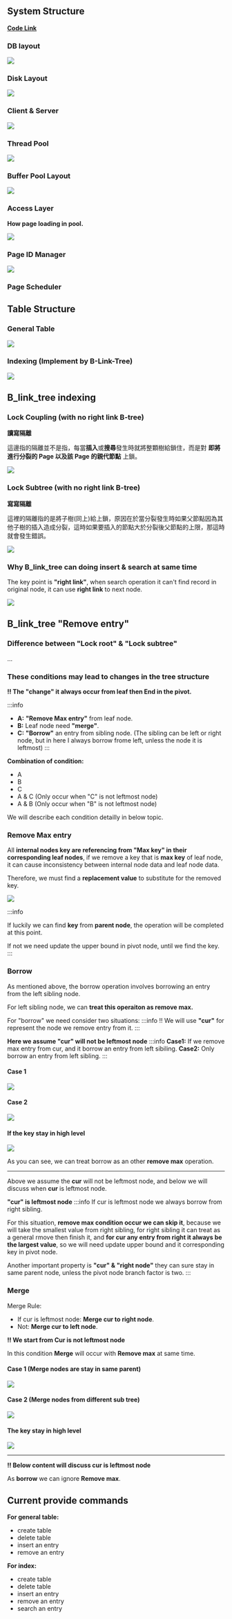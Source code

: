 ## System Structure

[**Code Link**](https://github.com/Falcons0214/dsm_db)

### DB layout

![](https://hackmd.io/_uploads/BkGhl7fo2.png)

### Disk Layout

![](https://hackmd.io/_uploads/HkLRQpdLn.png)

### Client & Server

![](https://hackmd.io/_uploads/ryOpiEqKh.png)


### Thread Pool

![](https://hackmd.io/_uploads/r14_7yAr3.png)

### Buffer Pool Layout

![](https://hackmd.io/_uploads/S1ABWxAB3.png)

### Access Layer

**How page loading in pool.**

![](https://hackmd.io/_uploads/rkKefZDOh.png)

### Page ID Manager

![](https://hackmd.io/_uploads/BJlManT-U2.png)

### Page Scheduler



## Table Structure

### General Table

![](https://hackmd.io/_uploads/H10SYQfjn.png)

### Indexing (Implement by B-Link-Tree)

![](https://hackmd.io/_uploads/H1RLEEMi3.png)

## B_link_tree indexing

### Lock Coupling (with no right link B-tree)

**讀寫隔離**

這邊指的隔離並不是指，每當**插入**或**搜尋**發生時就將整顆樹給鎖住，而是對 **即將進行分裂的 Page 以及該 Page 的親代節點** 上鎖。

![](https://hackmd.io/_uploads/r1iRxbq3n.png)

### Lock Subtree (with no right link B-tree)

**寫寫隔離**

這裡的隔離指的是將子樹(同上)給上鎖，原因在於當分裂發生時如果父節點因為其他子樹的插入造成分裂，這時如果要插入的節點大於分裂後父節點的上限，那這時就會發生錯誤。

![](https://hackmd.io/_uploads/B1NhbG92n.png)


### Why B_link_tree can doing insert & search at same time

The key point is **"right link"**, when search operation it can't find record in original node, it can use **right link** to next node.

![](https://hackmd.io/_uploads/H1NfmMY23.png)


## B_link_tree "Remove entry"

### Difference between "Lock root" & "Lock subtree"

...

### These conditions may lead to changes in the tree structure

**:bangbang: The "change" it always occur from leaf then End in the pivot.**

:::info
* **A:** **"Remove Max entry"** from leaf node.
* **B:** Leaf node need **"merge"**.
* **C:** **"Borrow"** an entry from sibling node. (The sibling can be left or right node, but in here I always borrow frome left, unless the node it is leftmost)
:::

**Combination of condition:**

* A
* B
* C
* A & C (Only occur when "C" is not leftmost node)
* A & B (Only occur when "B" is not leftmost node)

We will describe each condition detailly in below topic.

### Remove Max entry

All **internal nodes key are referencing from "Max key" in their corresponding leaf nodes**, if we remove a key that is **max key** of leaf node, it can cause inconsistency between internal node data and leaf node data.

Therefore, we must find a **replacement value** to substitute for the removed key.

![](https://hackmd.io/_uploads/S1WkO0bJT.png)


:::info

If luckily we can find **key** from **parent node**,  the operation will be completed at this point.

If not we need update the upper bound in pivot node, until we find the key.
:::

### Borrow

As mentioned above, the borrow operation involves borrowing an entry from the left sibling node.

For left sibling node, we can **treat this operaiton as remove max.**

For "borrow" we need consider two situations:
:::info
:bangbang: We will use **"cur"** for represent the node we remove entry from it.
:::

**Here we assume "cur" will not be leftmost node**
:::info
**Case1:** If we remove max entry from cur, and it borrow an entry from left sibiling.
**Case2:** Only borrow an entry from left sibling.
:::

#### Case 1
![](https://hackmd.io/_uploads/rkcPx6eyp.png)


#### Case 2
![](https://hackmd.io/_uploads/rJlLUB3x1T.png)


#### If the key stay in high level

![](https://hackmd.io/_uploads/HyKDosWJa.png)

As you can see, we can treat borrow as an other **remove max** operation.

----
Above we assume the **cur** will not be leftmost node, and below we will discuss when **cur** is leftmost node.

**"cur" is leftmost node**
:::info
If cur is leftmost node we always borrow from right sibling.

For this situation, **remove max condition occur we can skip it**, because we will take the smallest value from right sibling, for right sibling it can treat as a general rmove then finish it, and **for cur any entry from right it always be the largest value**, so we will need update upper bound and it corresponding key in pivot node.

Another important property is **"cur" & "right node"** they can sure stay in same parent node, unless the pivot node branch factor is two.
:::

### Merge

Merge Rule:

* If cur is leftmost node: **Merge cur to right node**.
* Not: **Merge cur to left node**.

**:bangbang: We start from Cur is not leftmost node**

In this condition **Merge** will occur with **Remove max** at same time.

#### Case 1 (Merge nodes are stay in same parent)

![](https://hackmd.io/_uploads/ByEHfjM1p.png)


#### Case 2 (Merge nodes from different sub tree)

![](https://hackmd.io/_uploads/ryYNvtE1a.png)

#### The key stay in high level

![](https://hackmd.io/_uploads/B1f1cwrka.png)

----

**:bangbang: Below content will discuss cur is leftmost node**

As **borrow** we can ignore **Remove max**.

## Current provide commands

**For general table:**
* create table
* delete table
* insert an entry
* remove an entry

**For index:**
* create table
* delete table
* insert an entry
* remove an entry
* search an entry